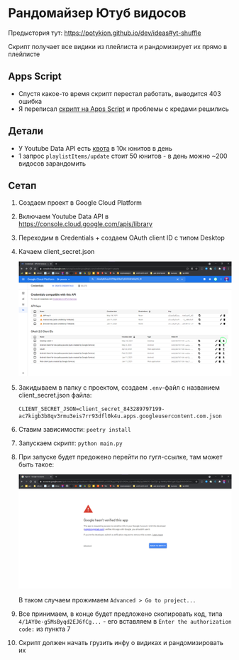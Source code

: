 # Рандомайзер Ютуб видосов

Предыстория тут: https://potykion.github.io/dev/ideas#yt-shuffle

Скрипт получает все видики из плейлиста и рандомизирует их прямо в плейлисте

## Apps Script

- Спустя какое-то время скрипт перестал работать, выводится 403 ошибка
- Я переписал [скрипт на Apps Script](https://github.com/potykion/yt-shuffle/blob/master/yt-shuffle.gs) и проблемы с кредами решились

## Детали

- У Youtube Data API есть [квота](https://developers.google.com/youtube/v3/getting-started#quota) в 10к юнитов в день
- 1 запрос `playlistItems/update` стоит 50 юнитов - в день можно ~200 видосов зарандомить


## Сетап

1. Создаем проект в Google Cloud Platform
2. Включаем Youtube Data API в https://console.cloud.google.com/apis/library
3. Переходим в Credentials + создаем OAuth client ID с типом Desktop
4. Качаем client_secret.json

   ![client secret download](img.png)

5. Закидываем в папку с проектом, создаем `.env`-файл с названием client_secret.json файла:

   ```
   CLIENT_SECRET_JSON=client_secret_843289797199-ac7kigb3b8qv3rmu3eis7rr93dfl0k4u.apps.googleusercontent.com.json
   ```

6. Ставим зависимости: `poetry install`

7. Запускаем скрипт: `python main.py`

8. При запуске будет предожено перейти по гугл-ссылке, там может быть такое:

   ![takoe](img_1.png)

   В таком случаем прожимаем `Advanced > Go to project...`

9. Все принимаем, в конце будет предложено скопировать код, типа `4/1AY0e-g5MsByqd2EJ6fCg...` - его вставляем
   в `Enter the authorization code:` из пункта 7

10. Скрипт должен начать грузить инфу о видиках и рандомизировать их

